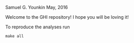 Samuel G. Younkin
May, 2016

Welcome to the GHI repository! I hope you will be loving it!

To reproduce the analyses run

```
make all
```